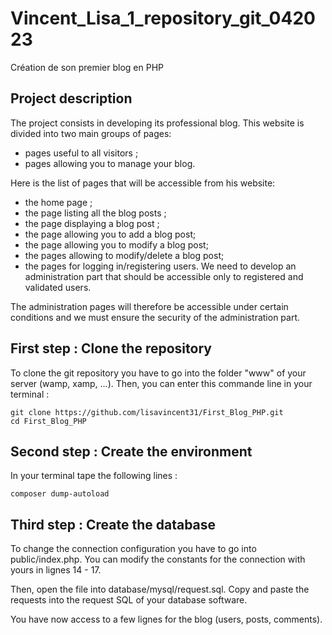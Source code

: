 # Vincent_Lisa_1_repository_git_042023
Création de son premier blog en PHP

## Project description

The project consists in developing its professional blog. This website is divided into two main groups of pages:

- pages useful to all visitors ;
- pages allowing you to manage your blog.

Here is the list of pages that will be accessible from his website:

- the home page ;
- the page listing all the blog posts ;
- the page displaying a blog post ;
- the page allowing you to add a blog post;
- the page allowing you to modify a blog post;
- the pages allowing to modify/delete a blog post;
- the pages for logging in/registering users.
We need to develop an administration part that should be accessible only to registered and validated users.

The administration pages will therefore be accessible under certain conditions and we must ensure the security of the administration part.

## First step : Clone the repository

To clone the git repository you have to go into the folder "www" of your server (wamp, xamp, ...). Then, you can enter this commande line in your terminal :
```
git clone https://github.com/lisavincent31/First_Blog_PHP.git
cd First_Blog_PHP
```

## Second step : Create the environment

In your terminal tape the following lines :
```
composer dump-autoload
```

## Third step : Create the database

To change the connection configuration you have to go into public/index.php.
You can modify the constants for the connection with yours in lignes 14 - 17.

Then, open the file into database/mysql/request.sql.
Copy and paste the requests into the request SQL of your database software.

You have now access to a few lignes for the blog (users, posts, comments).
